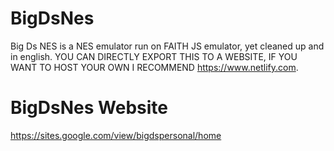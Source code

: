 # BigDsNes
Big Ds NES is a NES emulator run on FAITH JS emulator, yet cleaned up and in english. YOU CAN DIRECTLY EXPORT THIS TO A WEBSITE, IF YOU WANT TO HOST YOUR OWN I RECOMMEND https://www.netlify.com.


# BigDsNes Website

https://sites.google.com/view/bigdspersonal/home


